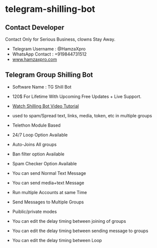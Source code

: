 # telegram-shilling-bot
## Contact Developer 

Contact Only for Serious Business, clowns Stay Away.

- Telegram Username : @HamzaXpro
- WhatsApp Contact : +919844731512
- www.hamzaxpro.com

## Telegram Group Shilling Bot

- Software Name : TG Shill Bot
- 120$ For Lifetime With Upcoming Free Updates + Live Support.

- [Watch Shilling Bot Video Tutorial](https://www.youtube.com/watch?v=hB5DB5F_Dnk)
- used to spam/Spread text, links, media, token, etc in multiple groups 
- Telethon Module Based
- 24/7 Loop Option Available
- Auto-Joins All groups
- Ban filter option Available
- Spam Checker Option Available
- You can send Normal Text Message
- You can send media+text Message
- Run multiple Accounts at same Time
- Send Messages to Multiple Groups
- Puiblic/private modes
- You can edit the delay timing between joining of groups
- You can edit the delay timing between sending message to groups
- You can edit the delay timing between Loop
